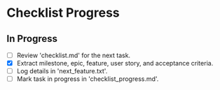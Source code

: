 # Checklist Progress

## In Progress
- [ ] Review 'checklist.md' for the next task.
- [x] Extract milestone, epic, feature, user story, and acceptance criteria.
- [ ] Log details in 'next_feature.txt'.
- [ ] Mark task in progress in 'checklist_progress.md'.
